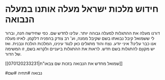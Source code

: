 # חידוש מלכות ישראל מעלה אותנו במעלה הנבואה


דורנו מעלה את ההתגלות למעלה גבוהה יותר. עלינו לחדש שם. כפי שחידשה חנה, וברור לי ששמואל קיבל נבואתו בשם שקיבל ממנה, וע' רב צודק בהפניה דלקמן.
לאיזו מעלה אנו כבר עלינו? איני יודע. נצח והוד מתגלים כאן לנגד עינינו, המלכות הולכת ונבנית. ואז יש מקוןם להתגלות בשם חדש.
לראות את ההתגלות ביעניים ולקרוא בשם, זו המשימה של הדור.

[[070120233231|שמואל מחדש את הנבואה בזכות שם צבאו"ת]]

#נבואה #תחיה #שם 